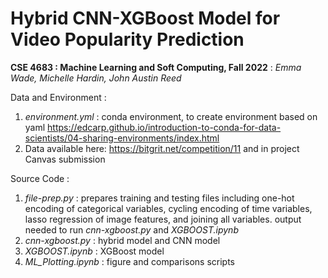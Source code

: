 # Hybrid CNN-XGBoost Model for Video Popularity Prediction
**CSE 4683 : Machine Learning and Soft Computing, Fall 2022** : *Emma Wade, Michelle Hardin, John Austin Reed*

Data and Environment : 
1. *environment.yml* : conda environment, to create environment based on yaml https://edcarp.github.io/introduction-to-conda-for-data-scientists/04-sharing-environments/index.html
2. Data available here: https://bitgrit.net/competition/11 and in project Canvas submission 

Source Code : 
1. *file-prep.py* : prepares training and testing files including one-hot encoding of categorical variables, cycling encoding of time variables, lasso regression of image features, and joining all variables. output needed to run *cnn-xgboost.py* and *XGBOOST.ipynb*
2. *cnn-xgboost.py* : hybrid model and CNN model
3. *XGBOOST.ipynb* : XGBoost model
4. *ML_Plotting.ipynb* : figure and comparisons scripts

